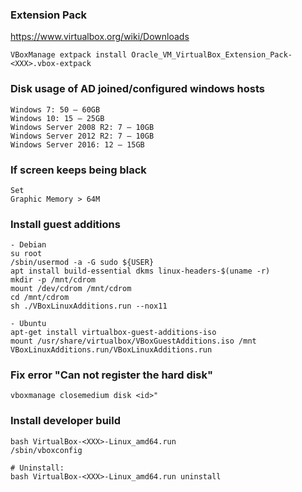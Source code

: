 ### Extension Pack
https://www.virtualbox.org/wiki/Downloads
```
VBoxManage extpack install Oracle_VM_VirtualBox_Extension_Pack-<XXX>.vbox-extpack
```

### Disk usage of AD joined/configured windows hosts
```
Windows 7: 50 – 60GB
Windows 10: 15 – 25GB
Windows Server 2008 R2: 7 – 10GB
Windows Server 2012 R2: 7 – 10GB
Windows Server 2016: 12 – 15GB
```

### If screen keeps being black
```
Set
Graphic Memory > 64M
```

### Install guest additions
```
- Debian
su root
/sbin/usermod -a -G sudo ${USER}
apt install build-essential dkms linux-headers-$(uname -r)
mkdir -p /mnt/cdrom
mount /dev/cdrom /mnt/cdrom
cd /mnt/cdrom
sh ./VBoxLinuxAdditions.run --nox11

- Ubuntu
apt-get install virtualbox-guest-additions-iso
mount /usr/share/virtualbox/VBoxGuestAdditions.iso /mnt
VBoxLinuxAdditions.run/VBoxLinuxAdditions.run
```

###  Fix error "Can not register the hard disk"
```
vboxmanage closemedium disk <id>"
```

### Install developer build
```
bash VirtualBox-<XXX>-Linux_amd64.run
/sbin/vboxconfig

# Uninstall:
bash VirtualBox-<XXX>-Linux_amd64.run uninstall
```


